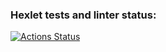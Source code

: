 ### Hexlet tests and linter status:
[![Actions Status](https://github.com/mariiia8/js-playwright-project-90/actions/workflows/hexlet-check.yml/badge.svg)](https://github.com/mariiia8/js-playwright-project-90/actions)